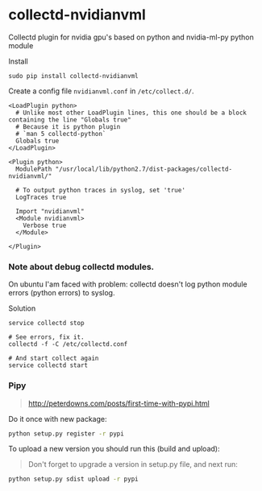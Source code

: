 # collectd-nvidianvml
Collectd plugin for nvidia gpu's based on python and nvidia-ml-py python module

Install
```
sudo pip install collectd-nvidianvml
```

Create a config file `nvidianvml.conf` in `/etc/collect.d/`.

```
<LoadPlugin python>
  # Unlike most other LoadPlugin lines, this one should be a block containing the line "Globals true"
  # Because it is python plugin
  # `man 5 collectd-python`
  Globals true
</LoadPlugin>

<Plugin python>
  ModulePath "/usr/local/lib/python2.7/dist-packages/collectd-nvidianvml/"

  # To output python traces in syslog, set 'true'
  LogTraces true

  Import "nvidianvml"
  <Module nvidianvml>
    Verbose true
  </Module>

</Plugin>
```

### Note about debug collectd modules.

On ubuntu I'am faced with problem: collectd doesn't log python module errors (python errors) to syslog.

Solution

```
service collectd stop

# See errors, fix it.
collectd -f -C /etc/collectd.conf

# And start collect again
service collectd start
```

### Pipy

> http://peterdowns.com/posts/first-time-with-pypi.html

Do it once with new package:

```bash
python setup.py register -r pypi
```

To upload a new version you should run this (build and upload):

> Don't forget to upgrade a version in setup.py file, and next run:

```bash
python setup.py sdist upload -r pypi
```
